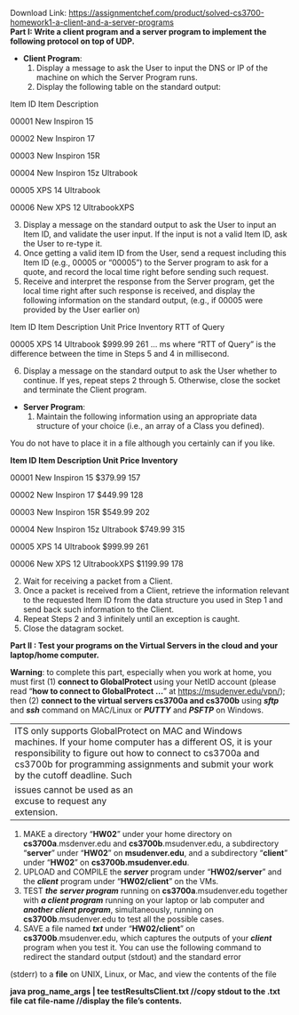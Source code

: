 Download Link: https://assignmentchef.com/product/solved-cs3700-homework1-a-client-and-a-server-programs
<br>
<strong>Part I: Write a client program and a server program to implement the following protocol on top of UDP. </strong>

<ul>

 <li><strong>Client Program</strong>:

  <ol>

   <li>Display a message to ask the User to input the DNS or IP of the machine on which the Server Program runs.</li>

   <li>Display the following table on the standard output:</li>

  </ol></li>

</ul>

Item ID                  Item Description

00001                     New Inspiron 15

00002                     New Inspiron 17

00003                     New Inspiron 15R

00004                     New Inspiron 15z Ultrabook

00005                     XPS 14 Ultrabook

00006                     New XPS 12 UltrabookXPS

<ol start="3">

 <li>Display a message on the standard output to ask the User to input an Item ID, and validate the user input. If the input is not a valid Item ID, ask the User to re-type it.</li>

 <li>Once getting a valid item ID from the User, send a request including this Item ID (e.g., 00005 or “00005”) to the Server program to ask for a quote, and record the local time right before sending such request.</li>

 <li>Receive and interpret the response from the Server program, get the local time right after such response is received, and display the following information on the standard output, (e.g., if 00005 were provided by the User earlier on)</li>

</ol>

Item ID                  Item Description                  Unit Price              Inventory               RTT of Query

00005                     XPS 14 Ultrabook               $999.99                 261                         … ms where “RTT of Query” is the difference between the time in Steps 5 and 4 in millisecond.

<ol start="6">

 <li>Display a message on the standard output to ask the User whether to continue. If yes, repeat steps 2 through 5. Otherwise, close the socket and terminate the Client program.</li>

</ol>

<ul>

 <li><strong>Server Program</strong>:

  <ol>

   <li>Maintain the following information using an appropriate data structure of your choice (i.e., an array of a Class you defined).</li>

  </ol></li>

</ul>

You do not have to place it in a file although you certainly can if you like.

<strong>Item ID                 Item Description                                Unit Price            Inventory </strong>

00001                     New Inspiron 15                                  $379.99                 157

00002                     New Inspiron 17                                  $449.99                 128

00003                     New Inspiron 15R                               $549.99                 202

00004                     New Inspiron 15z Ultrabook             $749.99                 315

00005                     XPS 14 Ultrabook                               $999.99                 261

00006                     New XPS 12 UltrabookXPS             $1199.99               178

<ol start="2">

 <li>Wait for receiving a packet from a Client.</li>

 <li>Once a packet is received from a Client, retrieve the information relevant to the requested Item ID from the data structure you used in Step 1 and send back such information to the Client.</li>

 <li>Repeat Steps 2 and 3 infinitely until an exception is caught.</li>

 <li>Close the datagram socket.</li>

</ol>

<strong>Part II : Test your programs on the Virtual Servers in the cloud and your laptop/home computer. </strong>

<strong>Warning</strong>: to complete this part, especially when you work at home, you must first (1) <strong>connect to GlobalProtect </strong>using your NetID account (please read “<strong>how to connect to GlobalProtect …</strong>” at <u>https://msudenver.edu/vpn/</u>); then (2) <strong>connect to the virtual servers cs3700a and cs3700b</strong> using <strong><em>sftp</em></strong> and <strong><em>ssh</em></strong> command on MAC/Linux or <strong><em>PUTTY</em></strong> and <strong><em>PSFTP</em></strong> on Windows.

<table width="720">

 <tbody>

  <tr>

   <td colspan="2" width="720">ITS only supports GlobalProtect on MAC and Windows machines.  If your home computer has a different OS, it is your responsibility to figure out how to connect to cs3700a and cs3700b for programming assignments and submit your work by the cutoff deadline.  Such</td>

  </tr>

  <tr>

   <td width="320">issues cannot be used as an excuse to request any extension.</td>

   <td width="400"><strong> </strong></td>

  </tr>

 </tbody>

</table>




<ol>

 <li>MAKE a directory “<strong>HW02</strong>” under your home directory on <strong>cs3700a</strong>.msdenver.edu and <strong>cs3700b</strong>.msudenver.edu, a subdirectory “<strong>server</strong>” under “<strong>HW02</strong>” on <strong>msudenver.edu</strong>, and a subdirectory “<strong>client</strong>” under “<strong>HW02</strong>” on <strong>cs3700b.msudenver.edu</strong>.</li>

 <li>UPLOAD and COMPILE the <strong><em>server</em></strong> program under “<strong>HW02/server</strong>” and the <strong><em>client</em></strong> program under “<strong>HW02/client</strong>” on the VMs.</li>

 <li>TEST <strong><em>the</em></strong> <strong><em>server program</em></strong> running on <strong>cs3700a</strong>.msudenver.edu together with <strong><em>a client program</em></strong> running on your laptop or lab computer and <strong><em>another client program</em></strong>, simultaneously, running on <strong>cs3700b</strong>.msudenver.edu to test all the possible cases.</li>

 <li>SAVE a file named <strong><em>txt</em></strong> under “<strong>HW02/client</strong>” on <strong>cs3700b</strong>.msudenver.edu, which captures the outputs of your <strong><em>client</em></strong> program when you test it. You can use the following command to redirect the standard output (stdout) and the standard error</li>

</ol>

(stderr) to a <strong>file</strong> on UNIX, Linux, or Mac, and view the contents of the file

<strong>java prog_name_args | tee testResultsClient.txt //copy stdout to the .txt file cat file-name     //display the file’s contents.  </strong>